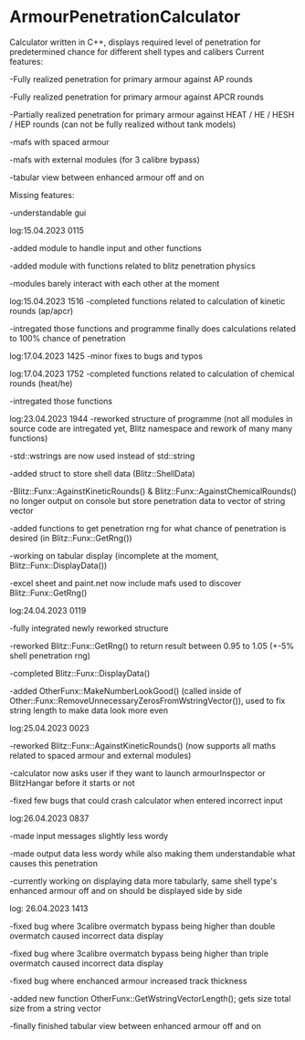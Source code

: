 # ArmourPenetrationCalculator
Calculator written in C++, displays required level of penetration for predetermined chance for different shell types and calibers
Current features:

-Fully realized penetration for primary armour against AP rounds

-Fully realized penetration for primary armour against APCR rounds

-Partially realized penetration for primary armour against HEAT / HE / HESH / HEP  rounds (can not be fully realized without tank models)

-mafs with spaced armour

-mafs with external modules (for 3 calibre bypass)

-tabular view between enhanced armour off and on


Missing features:

-understandable gui



log:15.04.2023 0115

-added module to handle input and other functions

-added module with functions related to blitz penetration physics

-modules barely interact with each other at the moment



log:15.04.2023 1516
-completed functions related to calculation of kinetic rounds (ap/apcr)

-intregated those functions and programme finally does calculations related to 100% chance of penetration



log:17.04.2023 1425
-minor fixes to bugs and typos



log:17.04.2023 1752
-completed functions related to calculation of chemical rounds (heat/he)

-intregated those functions



log:23.04.2023 1944
-reworked structure of programme (not all modules in source code are intregated yet, Blitz namespace and rework of many many functions)

-std::wstrings are now used instead of std::string

-added struct to store shell data (Blitz::ShellData)

-Blitz::Funx::AgainstKineticRounds() & Blitz::Funx::AgainstChemicalRounds() no longer output on console but store penetration data to vector of string vector 

-added functions to get penetration rng for what chance of penetration is desired (in Blitz::Funx::GetRng())

-working on tabular display (incomplete at the moment, Blitz::Funx::DisplayData())

-excel sheet and paint.net now include mafs used to discover Blitz::Funx::GetRng()



log:24.04.2023 0119

-fully integrated newly reworked structure

-reworked Blitz::Funx::GetRng() to return result between 0.95 to 1.05 (+-5% shell penetration rng)

-completed Blitz::Funx::DisplayData()

-added OtherFunx::MakeNumberLookGood() (called inside of Other::Funx::RemoveUnnecessaryZerosFromWstringVector()), used to fix string length to make data look more even



log:25.04.2023 0023

-reworked Blitz::Funx::AgainstKineticRounds() (now supports all maths related to spaced armour and external modules)

-calculator now asks user if they want to launch armourInspector or BlitzHangar before it starts or not

-fixed few bugs that could crash calculator when entered incorrect input



log:26.04.2023 0837

-made input messages slightly less wordy

-made output data less wordy while also making them understandable what causes this penetration

-currently working on displaying data more tabularly, same shell type's enhanced armour off and on should be displayed side by side 



log: 26.04.2023 1413

-fixed bug where 3calibre overmatch bypass being higher than double overmatch caused incorrect data display

-fixed bug where 3calibre overmatch bypass being higher than triple overmatch caused incorrect data display

-fixed bug where enchanced armour increased track thickness

-added new function OtherFunx::GetWstringVectorLength(); gets size total size from a string vector

-finally finished tabular view between enhanced armour off and on
